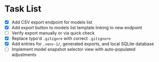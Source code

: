 # Task List

- [x] Add CSV export endpoint for models list
- [x] Add export button to models list template linking to new endpoint
- [ ] Verify export manually or via quick check
- [x] Replace typo'd `.gitigore` with correct `.gitignore`
- [x] Add entries for `.venv-1/`, generated exports, and local SQLite database
- [ ] Implement model snapshot selector view with auto-populated adjustments
